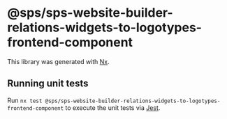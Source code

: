 # @sps/sps-website-builder-relations-widgets-to-logotypes-frontend-component

This library was generated with [Nx](https://nx.dev).

## Running unit tests

Run `nx test @sps/sps-website-builder-relations-widgets-to-logotypes-frontend-component` to execute the unit tests via [Jest](https://jestjs.io).
